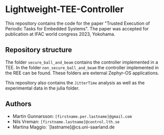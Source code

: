 # Lightweight-TEE-Controller
This repository contains the code for the paper "Trusted Execution of Periodic Tasks for Embedded Systems".
The paper was accepted for publication at IFAC world congress 2023, Yokohama.

## Repository structure
The folder `secure_ball_and_beam` contains the controller implemented in a TEE.
In the folder `non_secure_ball_and_beam` the controller implemented in the REE can be found.
These folders are external Zephyr-OS applications.

This repository also contains the `JitterTime` analysis as well as the experimental data in the julia folder.

## Authors
* Martin Gunnarsson: `[firstname.per.lastname]@gmail.com`
* Nils Vreman: `[firstname.lastname]@control.lth.se`
* Martina Maggio: `[lastname]@cs.uni-saarland.de
